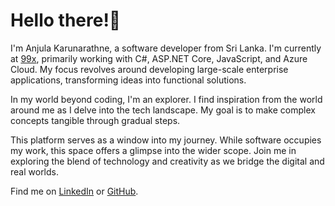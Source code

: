 # Hello there!👋 

I'm Anjula Karunarathne, a software developer from Sri Lanka. I'm currently at [99x](https://99x.io), primarily working with C#, ASP.NET Core, JavaScript, and Azure Cloud. My focus revolves around developing large-scale enterprise applications, transforming ideas into functional solutions.

In my world beyond coding, I'm an explorer. I find inspiration from the world around me as I delve into the tech landscape. My goal is to make complex concepts tangible through gradual steps.

This platform serves as a window into my journey. While software occupies my work, this space offers a glimpse into the wider scope. Join me in exploring the blend of technology and creativity as we bridge the digital and real worlds.

Find me on [LinkedIn](https://linkedin.com/in/anjulalk) or [GitHub](https://github.com/anjulalk).